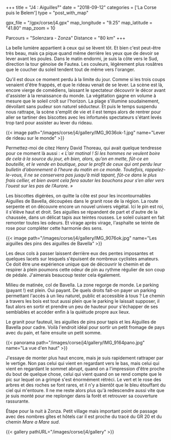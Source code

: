 +++
title = "J4 : Aiguilles²"
date = "2018-09-12"
categories = ['La Corse puis le Belem']
type = "post_with_map"

gpx_file = "/gpx/corse/j4.gpx"
map_longitude = "9.25"
map_latitude = "41.80"
map_zoom = 10

Parcours = "Solenzara - Zonza"
Distance = "80 km"
+++

La belle lumière appartient à ceux qui se lèvent tôt. Et bien c'est peut-être très beau, mais ça pique quand même derrière les yeux que de devoir se lever avant les poules. Dans le matin endormi, je suis la côte vers le Sud, direction la tour génoise de Fautea. Les couleurs, légèrement plus rosâtres que le coucher du soleil tendent tout de même vers l'oranger.

Qu'il est doux ce moment perdu à la limite du jour. Comme si les trois coups venaient d'être frappés, et que le rideau venait de se lever. La scène est là, encore vierge de comédiens, laissant le spectateur découvrir le décor avant d'assister à la renaissance du monde. La végétation gagne en volume à mesure que le soleil croît sur l'horizon. La plage s'illumine soudainement, dévoilant sans pudeur son naturel séducteur. Et puis le temps suspendu nous rattrape, la scène s'emplit de vie et il est temps alors de rentrer pour aller se tartiner des biscottes avec les infortunés spectateurs s'étant levés trop tard pour assister au lever du rideau.

{{< image path="/images/corse/j4/gallery/IMG_9036ok-1.jpg" name="Lever de rideau sur le monde" >}}

Permettez-moi de citez Henry David Thoreau, qui avait quelque tendresse pour ce moment là aussi : _&laquo; L’air matinal ! Si les hommes ne veulent boire de cela à la source du jour, eh bien, alors, qu’on en mette, fût-ce en bouteille, et le vende en boutique, pour le profit de ceux qui ont perdu leur bulletin d’abonnement à l’heure du matin en ce monde. Toutefois, rappelez-le-vous, il ne se conservera pas jusqu’à midi tapant, fût-ce dans le plus frais cellier, et bien avant cela fera sauter les bouchons pour s’en aller vers l’ouest sur les pas de l’Aurore. &raquo;_

Les biscottes digérées, on quitte la côte est pour les incontournables Aiguilles de Bavella, découpées dans le granit rose de la région. La route serpente et on découvre encore un nouvel univers végétal. Ici le pin est roi, il s'élève haut et droit. Ses aiguilles se répandent de part et d'autre de la chaussée, dans un délicat tapis aux teintes rousses. Le soleil cuisant en fait remonter toutes les odeurs. Et virage après virage, l'asphalte se teinte de rose pour compléter cette harmonie des sens.

{{< image path="/images/corse/j4/gallery/IMG_9076ok.jpg" name="Les aiguilles des pins des aiguilles de Bavella" >}}

Les deux cols à passer laissent derrière eux des pentes imposantes et quelques lacets sur lesquels s'épuisent de nombreux cyclistes amateurs. Ce doit être une expérience unique que de découvrir le chemin et de respirer à plein poumons cette odeur de pin au rythme régulier de son coup de pédale. J'aimerais beaucoup tester cela également.

Milieu de matinée, col de Bavella. La zone regorge de monde. Le parking (payant !) est plein. Oui payant. De quels droits fait-on payer un parking permettant l'accès à un lieu naturel, public et accessible à tous ?
Le chemin à travers les bois est tout aussi plein que le parking le laissait supposer, il faut alors en sortir et prendre un peu de hauteur pour s'échapper de ses semblables et accéder enfin à la quiétude propre aux lieux.

Le granit pour fauteuil, les aiguilles de pins pour tapis et les Aiguilles de Bavella pour cadre. Voilà l'endroit idéal pour sortir un petit fromage de pays avec du pain, et faire ensuite un petit somme.

{{< panorama path="/images/corse/j4/gallery/IMG_9164pano.jpg" name="La vue d'en haut" >}}

J'essaye de monter plus haut encore, mais je suis rapidement rattraper par le vertige. Non pas celui qui vient en regardant vers le bas, mais celui qui vient en regardant le sommet abrupt, quand on a l'impression d'être proche du bout de quelque chose, celui qui vient quand on se rend compte que le pic sur lequel on a grimpé s'est énormément rétréci. Le vert et le rose des arbres et des roches se font rares, et il n'y a bientôt que le bleu étouffant du ciel qui m'entoure. Il ne me reste alors plus qu'à redescendre aussi vite que je suis monté pour me replonger dans la forêt et retrouver sa couverture rassurante.

Étape pour la nuit à Zonza. Petit village mais important point de passage avec des nombres gîtes et hôtels car il est proche du tracé du GR 20 et du chemin _Mare a Mare sud_.

{{< gallery pathURL="/images/corse/j4/gallery" >}}